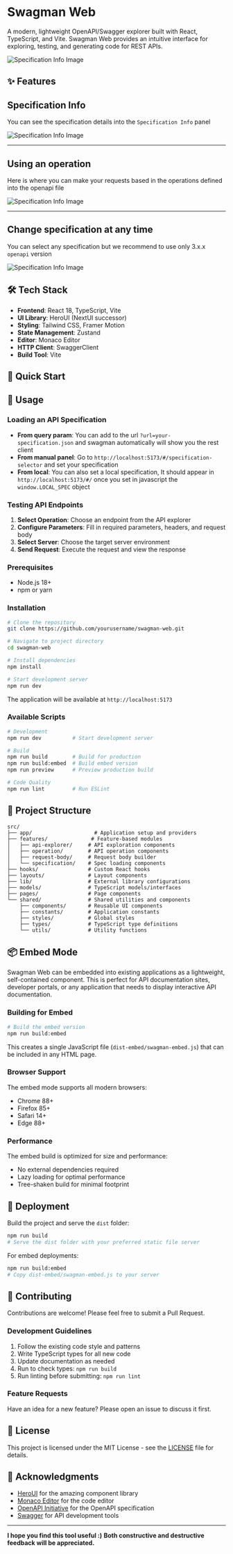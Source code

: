 # Swagman Web

A modern, lightweight OpenAPI/Swagger explorer built with React, TypeScript, and Vite. Swagman Web provides an intuitive interface for exploring, testing, and generating code for REST APIs.

![Specification Info Image](./docs/images/specification-operation.png)

## ✨ Features

## Specification Info

You can see the specification details into the `Specification Info` panel

![Specification Info Image](./docs/images/specification-info.png)

---

## Using an operation

Here is where you can make your requests based in the operations defined into the openapi file

![Specification Info Image](./docs/images/specification-operation.png)

---

## Change specification at any time

You can select any specification but we recommend to use only 3.x.x `openapi` version

![Specification Info Image](./docs/images/specification-selector.png)

## 🛠️ Tech Stack

- **Frontend**: React 18, TypeScript, Vite
- **UI Library**: HeroUI (NextUI successor)
- **Styling**: Tailwind CSS, Framer Motion
- **State Management**: Zustand
- **Editor**: Monaco Editor
- **HTTP Client**: SwaggerClient
- **Build Tool**: Vite

## 🚀 Quick Start

## 🔧 Usage

### Loading an API Specification

- **From query param**: You can add to the url `?url=your-specification.json` and swagman automatically will show you the rest client
- **From manual panel**: Go to `http://localhost:5173/#/specification-selector` and set your specification
- **From local**: You can also set a local specification, It should appear in `http://localhost:5173/#/` once you set in javascript the `window.LOCAL_SPEC` object

### Testing API Endpoints

1. **Select Operation**: Choose an endpoint from the API explorer
2. **Configure Parameters**: Fill in required parameters, headers, and request body
3. **Select Server**: Choose the target server environment
4. **Send Request**: Execute the request and view the response

### Prerequisites

- Node.js 18+
- npm or yarn

### Installation

```bash
# Clone the repository
git clone https://github.com/yourusername/swagman-web.git

# Navigate to project directory
cd swagman-web

# Install dependencies
npm install

# Start development server
npm run dev
```

The application will be available at `http://localhost:5173`

### Available Scripts

```bash
# Development
npm run dev          # Start development server

# Build
npm run build        # Build for production
npm run build:embed  # Build embed version
npm run preview      # Preview production build

# Code Quality
npm run lint         # Run ESLint
```

## 📁 Project Structure

```
src/
├── app/                    # Application setup and providers
├── features/              # Feature-based modules
│   ├── api-explorer/     # API exploration components
│   ├── operation/        # API operation components
│   ├── request-body/     # Request body builder
│   └── specification/    # Spec loading components
├── hooks/                # Custom React hooks
├── layouts/              # Layout components
├── lib/                  # External library configurations
├── models/               # TypeScript models/interfaces
├── pages/                # Page components
└── shared/               # Shared utilities and components
    ├── components/       # Reusable UI components
    ├── constants/        # Application constants
    ├── styles/           # Global styles
    ├── types/            # TypeScript type definitions
    └── utils/            # Utility functions
```

## 📦 Embed Mode

Swagman Web can be embedded into existing applications as a lightweight, self-contained component. This is perfect for API documentation sites, developer portals, or any application that needs to display interactive API documentation.

### Building for Embed

```bash
# Build the embed version
npm run build:embed
```

This creates a single JavaScript file (`dist-embed/swagman-embed.js`) that can be included in any HTML page.

### Browser Support

The embed mode supports all modern browsers:

- Chrome 88+
- Firefox 85+
- Safari 14+
- Edge 88+

### Performance

The embed build is optimized for size and performance:

- No external dependencies required
- Lazy loading for optimal performance
- Tree-shaken build for minimal footprint

## 🚀 Deployment

Build the project and serve the `dist` folder:

```bash
npm run build
# Serve the dist folder with your preferred static file server
```

For embed deployments:

```bash
npm run build:embed
# Copy dist-embed/swagman-embed.js to your server
```

## 🤝 Contributing

Contributions are welcome! Please feel free to submit a Pull Request.

### Development Guidelines

1. Follow the existing code style and patterns
2. Write TypeScript types for all new code
3. Update documentation as needed
4. Run to check types: `npm run build`
5. Run linting before submitting: `npm run lint`

### Feature Requests

Have an idea for a new feature? Please open an issue to discuss it first.

## 📝 License

This project is licensed under the MIT License - see the [LICENSE](LICENSE) file for details.

## 🙏 Acknowledgments

- [HeroUI](https://github.com/heroui-inc/heroui) for the amazing component library
- [Monaco Editor](https://microsoft.github.io/monaco-editor/) for the code editor
- [OpenAPI Initiative](https://www.openapis.org/) for the OpenAPI specification
- [Swagger](https://swagger.io/) for API development tools

---

**I hope you find this tool useful :)**
**Both constructive and destructive feedback will be appreciated.**

